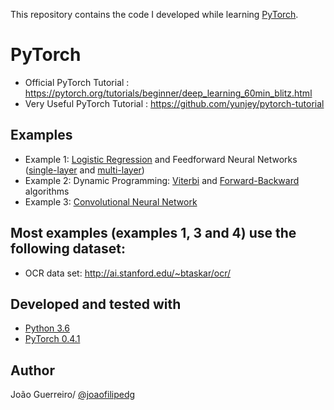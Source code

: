 This repository contains the code I developed while learning [PyTorch](https://github.com/pytorch/pytorch).

# PyTorch
* Official PyTorch Tutorial : https://pytorch.org/tutorials/beginner/deep_learning_60min_blitz.html
* Very Useful PyTorch Tutorial  : https://github.com/yunjey/pytorch-tutorial

## Examples
* Example 1: [Logistic Regression](https://github.com/joaofilipedg/DeepLearning_pytorch/blob/master/example1_logistic_regression_and_feedforward_nn.py#L63-L68) and Feedforward Neural Networks ([single-layer](https://github.com/joaofilipedg/DeepLearning_pytorch/blob/master/example1_logistic_regression_and_feedforward_nn.py#L70-L88) and [multi-layer](https://github.com/joaofilipedg/DeepLearning_pytorch/blob/master/example1_logistic_regression_and_feedforward_nn.py#L90-L108))
* Example 2: Dynamic Programming: [Viterbi](https://github.com/joaofilipedg/DeepLearning_pytorch/blob/master/example2_dynamic_programming.py#L3-L34) and [Forward-Backward](https://github.com/joaofilipedg/DeepLearning_pytorch/blob/master/example2_dynamic_programming.py#L69-L91) algorithms
* Example 3: [Convolutional Neural Network](https://github.com/joaofilipedg/DeepLearning_pytorch/blob/master/example3_CNN.py#L46-L66)

## Most examples (examples 1, 3 and 4) use the following dataset:
* OCR data set: http://ai.stanford.edu/~btaskar/ocr/

## Developed and tested with
* [Python 3.6](https://www.python.org/downloads/release/python-365/)
* [PyTorch 0.4.1](http://pytorch.org/)

## Author
João Guerreiro/ [@joaofilipedg](https://github.com/joaofilipedg)
